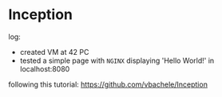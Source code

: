 # Inception

log:
- created VM at 42 PC
- tested a simple page with `NGINX` displaying 'Hello World!' in localhost:8080

following this tutorial: https://github.com/vbachele/Inception
